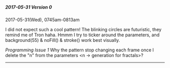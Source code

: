 ##### 2017-05-31 Version 0 
2017-05-31(Wed), 0745am-0813am

I did not expect such a cool pattern! The blinking circles are futuristic, they remind me of Tron haha.
Hmmm I try to ticker around the parameters, and background(55) & noFill() & stroke(<random colors>) work best visually.

_Programming Issue 1_
Why the pattern stop changing each frame once I delete the "n" from the parameters <n -> generation for fractals>?
***
